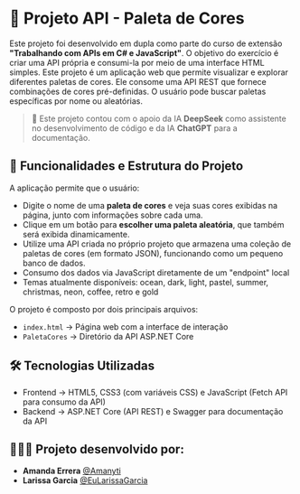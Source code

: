 # 🎨 Projeto API - Paleta de Cores

Este projeto foi desenvolvido em dupla como parte do curso de extensão **"Trabalhando com APIs em C# e JavaScript"**. O objetivo do exercício é criar uma API própria e consumi-la por meio de uma interface HTML simples. Este projeto é um aplicação web que permite visualizar e explorar diferentes paletas de cores. Ele consome uma API REST que fornece combinações de cores pré-definidas. O usuário pode buscar paletas específicas por nome ou aleatórias.
> 🧠 Este projeto contou com o apoio da IA **DeepSeek** como assistente no desenvolvimento de código e da IA **ChatGPT** para a documentação.


## 📌 Funcionalidades e Estrutura do Projeto

A aplicação permite que o usuário:

- Digite o nome de uma **paleta de cores** e veja suas cores exibidas na página, junto com informações sobre cada uma.
- Clique em um botão para **escolher uma paleta aleatória**, que também será exibida dinamicamente.
- Utilize uma API criada no próprio projeto que armazena uma coleção de paletas de cores (em formato JSON), funcionando como um pequeno banco de dados.
- Consumo dos dados via JavaScript diretamente de um "endpoint" local
- Temas atualmente disponíveis: ocean, dark, light, pastel, summer, christmas, neon, coffee, retro e gold

O projeto é composto por dois principais arquivos:

- `index.html` → Página web com a interface de interação
- `PaletaCores` → Diretório da API ASP.NET Core


## 🛠️ Tecnologias Utilizadas


- Frontend → HTML5, CSS3 (com variáveis CSS) e JavaScript (Fetch API para consumo da API)
- Backend → ASP.NET Core (API REST) e Swagger para documentação da API

## 🧑‍🤝‍🧑 Projeto desenvolvido por:
- **Amanda Errera** [@Amanyti](https://github.com/Amanyti)
- **Larissa Garcia** [@EuLarissaGarcia](https://github.com/EuLarissaGarcia)

